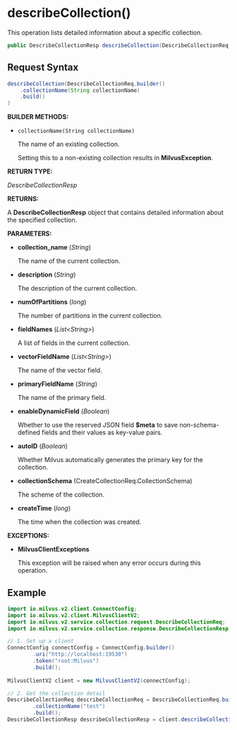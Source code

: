 # describeCollection()

This operation lists detailed information about a specific collection.

```java
public DescribeCollectionResp describeCollection(DescribeCollectionReq request)
```

## Request Syntax

```java
describeCollection(DescribeCollectionReq.builder()
    .collectionName(String collectionName)
    .build()
)
```

**BUILDER METHODS:**

- `collectionName(String collectionName)`

    The name of an existing collection.

    Setting this to a non-existing collection results in **MilvusException**.

**RETURN TYPE:**

*DescribeCollectionResp*

**RETURNS:**

A **DescribeCollectionResp** object that contains detailed information about the specified collection.

**PARAMETERS:**

- **collection_name** (*String*)

    The name of the current collection.

- **description** (*String*)

    The description of the current collection.

- **numOfPartitions** (*long*)

    The number of partitions in the current collection.

- **fieldNames** (*List\<String\>*)

    A list of fields in the current collection.

- **vectorFieldName** (*List\<String\>*)

    The name of the vector field.

- **primaryFieldName** (*String*)

    The name of the primary field.

- **enableDynamicField** (*Boolean*)

    Whether to use the reserved JSON field **$meta** to save non-schema-defined fields and their values as key-value pairs.

- **autoID** (*Boolean*)

    Whether Milvus automatically generates the primary key for the collection.

- **collectionSchema** (CreateCollectionReq.CollectionSchema)

    The scheme of the collection.

- **createTime** (*long*)

    The time when the collection was created.

**EXCEPTIONS:**

- **MilvusClientExceptions**

    This exception will be raised when any error occurs during this operation.

## Example

```java
import io.milvus.v2.client.ConnectConfig;
import io.milvus.v2.client.MilvusClientV2;
import io.milvus.v2.service.collection.request.DescribeCollectionReq;
import io.milvus.v2.service.collection.response.DescribeCollectionResp;

// 1. Set up a client
ConnectConfig connectConfig = ConnectConfig.builder()
        .uri("http://localhost:19530")
        .token("root:Milvus")
        .build();
        
MilvusClientV2 client = new MilvusClientV2(connectConfig);

// 2. Get the collection detail
DescribeCollectionReq describeCollectionReq = DescribeCollectionReq.builder()
        .collectionName("test")
        .build();
DescribeCollectionResp describeCollectionResp = client.describeCollection(describeCollectionReq);

```
